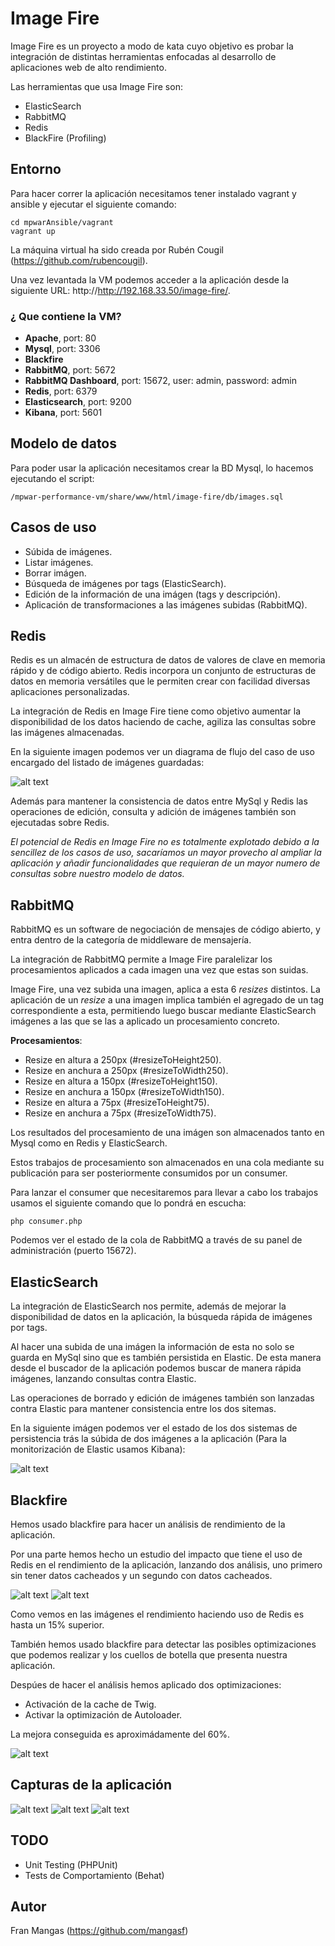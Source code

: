 # Image Fire

Image Fire es un proyecto a modo de kata cuyo objetivo es probar la integración de distintas herramientas enfocadas al desarrollo de aplicaciones web de alto rendimiento.

Las herramientas que usa Image Fire son:

- ElasticSearch
- RabbitMQ
- Redis
- BlackFire (Profiling)

## Entorno

Para hacer correr la aplicación necesitamos tener instalado vagrant y ansible y ejecutar el siguiente comando:

```
cd mpwarAnsible/vagrant
vagrant up 
```
La máquina virtual ha sido creada por Rubén Cougil (https://github.com/rubencougil).

Una vez levantada la VM podemos acceder a la aplicación desde la siguiente URL: http://http://192.168.33.50/image-fire/.

### ¿ Que contiene la VM?

- **Apache**, port: 80
- **Mysql**, port: 3306
- **Blackfire**
- **RabbitMQ**, port: 5672
- **RabbitMQ Dashboard**, port: 15672, user: admin, password: admin
- **Redis**, port: 6379
- **Elasticsearch**, port: 9200
- **Kibana**, port: 5601

## Modelo de datos

Para poder usar la aplicación necesitamos crear la BD Mysql, lo hacemos ejecutando el script:

```
/mpwar-performance-vm/share/www/html/image-fire/db/images.sql
```

## Casos de uso

- Súbida de imágenes.
- Listar imágenes.
- Borrar imágen.
- Búsqueda de imágenes por tags (ElasticSearch).
- Edición de la información de una imágen (tags y descripción).
- Aplicación de transformaciones a las imágenes subidas (RabbitMQ).

## Redis

Redis es un almacén de estructura de datos de valores de clave en memoria rápido y de código abierto. Redis incorpora un conjunto de estructuras de datos en memoria versátiles que le permiten crear con facilidad diversas aplicaciones personalizadas.

La integración de Redis en Image Fire tiene como objetivo aumentar la disponibilidad de los datos haciendo de cache, agiliza las consultas sobre las imágenes almacenadas.

En la siguiente imagen podemos ver un diagrama de flujo del caso de uso encargado del listado de imágenes guardadas:

![alt text](https://github.com/mangasf/image-fire/blob/master/report/redis-diagram.png)

Además para mantener la consistencia de datos entre MySql y Redis las operaciones de edición, consulta y adición de imágenes también son ejecutadas sobre Redis.

*El potencial de Redis en Image Fire no es totalmente explotado debido a la sencillez de los casos de uso, sacaríamos un mayor provecho al ampliar la aplicación y añadir funcionalidades que requieran de un mayor numero de consultas sobre nuestro modelo de datos.*

## RabbitMQ

RabbitMQ es un software de negociación de mensajes de código abierto, y entra dentro de la categoría de middleware de mensajería.

La integración de RabbitMQ permite a Image Fire paralelizar los procesamientos aplicados a cada imagen una vez que estas son suidas.

Image Fire, una vez subida una imagen, aplica a esta 6 *resizes* distintos. La aplicación de un *resize* a una imagen implica también el agregado de un tag correspondiente a esta, permitiendo luego buscar mediante ElasticSearch imágenes a las que se las a aplicado un procesamiento concreto.

**Procesamientos**:

-  Resize en altura a 250px (#resizeToHeight250).
-  Resize en anchura a 250px (#resizeToWidth250).
-  Resize en altura a 150px (#resizeToHeight150).
-  Resize en anchura a 150px (#resizeToWidth150).
-  Resize en altura a 75px (#resizeToHeight75).
-  Resize en anchura a 75px (#resizeToWidth75).

Los resultados del procesamiento de una imágen son almacenados tanto en Mysql como en Redis y ElasticSearch.

Estos trabajos de procesamiento son almacenados en una cola mediante su publicación para ser posteriormente consumidos por un consumer.

Para lanzar el consumer que necesitaremos para llevar a cabo los trabajos usamos el siguiente comando que lo pondrá en escucha:

```
php consumer.php
```

Podemos ver el estado de la cola de RabbitMQ a través de su panel de administración (puerto 15672).

## ElasticSearch

La integración de ElasticSearch nos permite, además de mejorar la disponibilidad de datos en la aplicación, la búsqueda rápida de imágenes por tags.

Al hacer una subida de una imágen la información de esta no solo se guarda en MySql sino que es también persistida en Elastic. De esta manera desde el buscador de la aplicación podemos buscar de manera rápida imágenes, lanzando consultas contra Elastic.

Las operaciones de borrado y edición de imágenes también son lanzadas contra Elastic para mantener consistencia entre los dos sitemas.

En la siguiente imágen podemos ver el estado de los dos sistemas de persistencia trás la súbida de dos imágenes a la aplicación (Para la monitorización de Elastic usamos Kibana):

![alt text](https://github.com/mangasf/image-fire/blob/master/report/mysql_and_elasic_status.png)

## Blackfire

Hemos usado blackfire para hacer un análisis de rendimiento de la aplicación.

Por una parte hemos hecho un estudio del impacto que tiene el uso de Redis en el rendimiento de la aplicación, lanzando dos análisis, uno primero sin tener datos cacheados y un segundo con datos cacheados.

![alt text](https://github.com/mangasf/image-fire/blob/master/report/blackfire_1.png)
![alt text](https://github.com/mangasf/image-fire/blob/master/report/blackfire_2.png)

Como vemos en las imágenes el rendimiento haciendo uso de Redis es hasta un 15% superior.

También hemos usado blackfire para detectar las posibles optimizaciones que podemos realizar y los cuellos de botella que presenta nuestra aplicación.

Despúes de hacer el análisis hemos aplicado dos optimizaciones:

- Activación de la cache de Twig.
- Activar la optimización de Autoloader.

La mejora conseguida es aproximádamente del 60%.

![alt text](https://github.com/mangasf/image-fire/blob/master/report/blackfire_3.png)

## Capturas de la aplicación

![alt text](https://github.com/mangasf/image-fire/blob/master/report/screen_1.png)
![alt text](https://github.com/mangasf/image-fire/blob/master/report/screen_2.png)
![alt text](https://github.com/mangasf/image-fire/blob/master/report/screen_3.png)

## TODO

- Unit Testing (PHPUnit)
- Tests de Comportamiento (Behat)

## Autor

Fran Mangas (https://github.com/mangasf)
